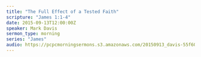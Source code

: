 ```yaml
---
title: "The Full Effect of a Tested Faith"
scripture: "James 1:1-4"
date: 2015-09-13T12:00:00Z
speaker: Mark Davis
sermon_type: morning
series: "James"
audio: https://pcpcmorningsermons.s3.amazonaws.com/20150913_davis-55f60abce67c6.mp3 
---
```




